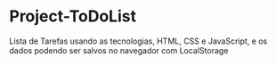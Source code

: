 # Project-ToDoList
Lista de Tarefas usando as tecnologias, HTML, CSS e JavaScript, e os dados podendo ser salvos no navegador com LocalStorage
